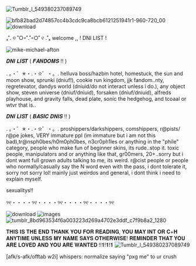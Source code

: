 ![Tumblr_l_549380237089749](https://github.com/user-attachments/assets/88fa97b2-e137-438c-bd1a-0aeb7ca5b381)



![bfb82bad2d74857cc4b3cdc9ca8bcb6121251941r1-960-720_00](https://github.com/user-attachments/assets/421361b9-200d-47b0-a1a5-164bd05657fb)
![download](https://github.com/user-attachments/assets/5b0105db-7e6f-4959-bcdd-a0b45badc34b)

ₓ˚. ୭ ˚○◦˚.˚◦○˚ ୧ .˚ₓ
welcome ,, ! DNI LIST !

![mike-michael-afton](https://github.com/user-attachments/assets/e46c2a76-8b17-453c-9b97-1aaf424a5bcd)

𝑫𝑵𝑰 𝑳𝑰𝑺𝑻 ( 𝑭𝑨𝑵𝑫𝑶𝑴𝑺 !! )

. 。・゜✭・.・✫゜・。. helluva boss/hazbin hotel, homestuck, the sun and moon show, sprunki (dniuf!), cookie run kingdom, jjk fandom..nty, regretevator, dandys world (dniuid/do not interact unless i do.), any object show, steven universe (dniuf/dniuid), forsaken (dniuf/dniuid), alfreds playhouse, and gravity falls, dead plate, sonic the hedgehog, and tcoaal or wtvr that is..

𝑫𝑵𝑰 𝑳𝑰𝑺𝑻 ( 𝑩𝑨𝑺𝑰𝑪 𝑫𝑵𝑰𝑺 !! )

. 。・゜✭・.・✫゜・。. proshippers/darkshippers, comshippers, r@pists/ r@pe jokes, VERY immature ppl (im immature but i am not this bad),tr@nsph0bes/h0m0ph0bes, n3cr0ph1les or anything in the "phile" category, people who make fun of beginner skins, its rude..stop it. toxic people, manipulators and or anything like that, gr00mers, 20+..sorry but i dont want full grown adults talking to me, its weird. r@cist people or people who normally/casually say the N word even with the pass, i dont tolerate it, sorry not sorry lol! mainly just weirdos and general, i dont think i need to explain myself.

sexualitys!!


୨୧・・・・୨୧・・・・୨୧・・・・୨୧・・・・୨୧

![download](https://github.com/user-attachments/assets/849b3128-c426-4e09-b6ba-350d2bfc50d6) ![images](https://github.com/user-attachments/assets/6f071f0f-59f8-4c58-9184-d98cc3fbb1af) ![tumblr_8bd963534f6a003223d269a4702e3ddf_c7f9b8a2_1280](https://github.com/user-attachments/assets/df5fb68c-b3f4-4483-b19a-6fbff1493ae3)


𝐓𝐇𝐈𝐒 𝐈𝐒 𝐓𝐇𝐄 𝐄𝐍𝐃 𝐓𝐇𝐀𝐍𝐊 𝐘𝐎𝐔 𝐅𝐎𝐑 𝐑𝐄𝐀𝐃𝐈𝐍𝐆, 𝐘𝐎𝐔 𝐌𝐀𝐘 𝐈𝐍𝐓 𝐎𝐑 𝐂+𝐇 𝐀𝐍𝐘𝐓𝐈𝐌𝐄 𝐔𝐍𝐋𝐄𝐒𝐒 𝐌𝐘 𝐍𝐀𝐌𝐄 𝐒𝐀𝐘𝐒 𝐎𝐓𝐇𝐄𝐑𝐖𝐈𝐒𝐄! 𝐑𝐄𝐌𝐈𝐍𝐃𝐄𝐑 𝐓𝐇𝐀𝐓 𝐘𝐎𝐔 𝐀𝐑𝐄 𝐋𝐎𝐕𝐄𝐃 𝐀𝐍𝐃 𝐘𝐎𝐔 𝐀𝐑𝐄 𝐖𝐀𝐍𝐓𝐄𝐃 !!𝟏!𝟏!𝟏
![Tumblr_l_549380237089749](https://github.com/user-attachments/assets/88fa97b2-e137-438c-bd1a-0aeb7ca5b381)








[afk/s-afk/offtab w2i] whispers: normalize saying "pxg me" to ur crush

